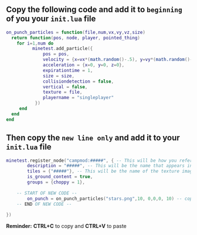 ## Copy the following code and add it to `beginning` of you your `init.lua` file

```lua
on_punch_particles = function(file,num,vx,vy,vz,size) 
  return function(pos, node, player, pointed_thing)
    for i=1,num do
		  minetest.add_particle({
			  pos = pos,
			  velocity = {x=vx*(math.random()-.5), y=vy*(math.random()-.5), z=vz*(math.random()-.5)},
			  acceleration = {x=0, y=0, z=0},
			  expirationtime = 1,
			  size = size,
			  collisiondetection = false,
			  vertical = false,
			  texture = file,
			  playername = "singleplayer"
		   })
     end
  end
end
```
## Then copy the `new line only` and add it to your `init.lua` file

```lua
minetest.register_node("campmod:#####", { -- This will be how you reference this block in the code
        description = "#####", -- This will be the name that appears in game
        tiles = {"#####"}, -- This will be the name of the texture image
        is_ground_content = true,
        groups = {choppy = 1},
	
	-- START OF NEW CODE --
        on_punch = on_punch_particles("stars.png",10, 0,0,0, 10) -- copy this line only
	-- END OF NEW CODE --
	
})
```

**Reminder:**  **CTRL+C** to copy and **CTRL+V** to paste



